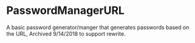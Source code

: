 # PasswordManagerURL
A basic password generator/manger that generates passwords based on the URL, Archived 9/14/2018 to support rewrite.
